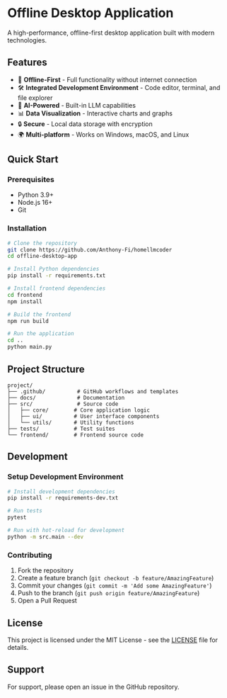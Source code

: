 # Offline Desktop Application

A high-performance, offline-first desktop application built with modern technologies.

## Features

- 🚀 **Offline-First** - Full functionality without internet connection
- 🛠 **Integrated Development Environment** - Code editor, terminal, and file explorer
- 🤖 **AI-Powered** - Built-in LLM capabilities
- 📊 **Data Visualization** - Interactive charts and graphs
- 🔒 **Secure** - Local data storage with encryption
- 🌍 **Multi-platform** - Works on Windows, macOS, and Linux

## Quick Start

### Prerequisites
- Python 3.9+
- Node.js 16+
- Git

### Installation
```bash
# Clone the repository
git clone https://github.com/Anthony-Fi/homellmcoder
cd offline-desktop-app

# Install Python dependencies
pip install -r requirements.txt

# Install frontend dependencies
cd frontend
npm install

# Build the frontend
npm run build

# Run the application
cd ..
python main.py
```

## Project Structure

```
project/
├── .github/          # GitHub workflows and templates
├── docs/             # Documentation
├── src/              # Source code
│   ├── core/        # Core application logic
│   ├── ui/          # User interface components
│   └── utils/       # Utility functions
├── tests/           # Test suites
└── frontend/        # Frontend source code
```

## Development

### Setup Development Environment
```bash
# Install development dependencies
pip install -r requirements-dev.txt

# Run tests
pytest

# Run with hot-reload for development
python -m src.main --dev
```

### Contributing
1. Fork the repository
2. Create a feature branch (`git checkout -b feature/AmazingFeature`)
3. Commit your changes (`git commit -m 'Add some AmazingFeature'`)
4. Push to the branch (`git push origin feature/AmazingFeature`)
5. Open a Pull Request

## License

This project is licensed under the MIT License - see the [LICENSE](LICENSE) file for details.

## Support

For support, please open an issue in the GitHub repository.
